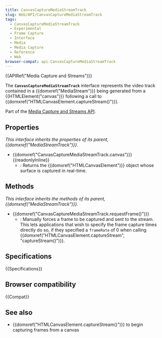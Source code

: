 ```yaml
---
title: CanvasCaptureMediaStreamTrack
slug: Web/API/CanvasCaptureMediaStreamTrack
tags:
  - CanvasCaptureMediaStreamTrack
  - Experimental
  - Frame Capture
  - Interface
  - Media
  - Media Capture
  - Reference
  - Web
browser-compat: api.CanvasCaptureMediaStreamTrack
---
```

{{APIRef("Media Capture and Streams")}}

The **`CanvasCaptureMediaStreamTrack`** interface represents the video track contained in a {{domxref("MediaStream")}} being generated from a {{HTMLElement("canvas")}} following a call to {{domxref("HTMLCanvasElement.captureStream()")}}.

Part of the [Media Capture and Streams API](/en-US/docs/Web/API/Media_Streams_API).

## Properties

_This interface inherits the properties of its parent, {{domxref("MediaStreamTrack")}}._

- {{domxref("CanvasCaptureMediaStreamTrack.canvas")}} {{readonlyInline}}
  - : Returns the {{domxref("HTMLCanvasElement")}} object whose surface is captured in real-time.

## Methods

_This interface inherits the methods of its parent, {{domxref("MediaStreamTrack")}}._

- {{domxref("CanvasCaptureMediaStreamTrack.requestFrame()")}}
  - : Manually forces a frame to be captured and sent to the stream. This lets applications that wish to specify the frame capture times directly do so, if they specified a `frameRate` of 0 when calling {{domxref("HTMLCanvasElement.captureStream", "captureStream()")}}.

## Specifications

{{Specifications}}

## Browser compatibility

{{Compat}}

## See also

- {{domxref("HTMLCanvasElement.captureStream()")}} to begin capturing frames from a canvas
